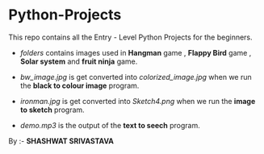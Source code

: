 # Python-Projects

This repo contains all the Entry - Level Python Projects for the beginners.

+ _folders_ contains images used in **Hangman** game , **Flappy Bird** game , **Solar system** and **fruit ninja** game.
  
+ _bw_image.jpg_ is get converted into _colorized_image.jpg_ when we run the **black to colour image** program.
  
+ _ironman.jpg_ is get converted into _Sketch4.png_ when we run the **image to sketch** program.

+ _demo.mp3_ is the output of the **text to seech** program.


By :- ****SHASHWAT SRIVASTAVA****
